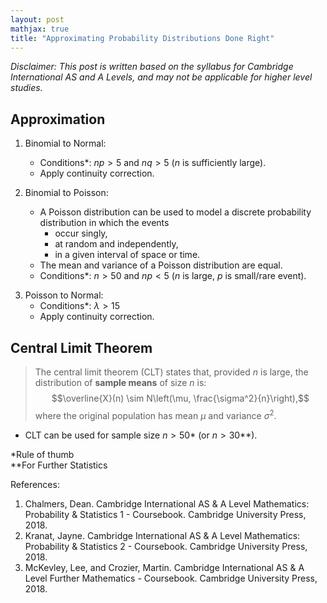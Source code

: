 ```yaml
---
layout: post
mathjax: true
title: "Approximating Probability Distributions Done Right"
---
```

_Disclaimer: This post is written based on the syllabus for Cambridge International AS and A Levels, and may not be applicable for higher level studies._

## Approximation
1. Binomial to Normal:
	- Conditions*: $np > 5$ and $nq > 5$ ($n$ is sufficiently large).
	- Apply continuity correction.

2. Binomial to Poisson:
	- A Poisson distribution can be used to model a discrete probability distribution in which the events
		- occur singly, 
		- at random and independently, 
		- in a given interval of space or time.
	- The mean and variance of a Poisson distribution are equal.
	- Conditions*: $n > 50$ and $np < 5$ ($n$ is large, $p$ is small/rare event).
<!--more-->
3. Poisson to Normal:
	- Conditions*: $\lambda > 15$
	- Apply continuity correction.

## Central Limit Theorem
> The central limit theorem (CLT) states that, provided $n$ is large, the distribution of **sample means** of size $n$ is: 
$$\overline{X}(n) \sim N\left(\mu, \frac{\sigma^2}{n}\right),$$where the original population has mean $\mu$ and variance $\sigma^2$.

- CLT can be used for sample size $n > 50$* (or $n > 30$**).

*Rule of thumb <br>
**For Further Statistics

References:
1. Chalmers, Dean. Cambridge International AS & A Level Mathematics: Probability & Statistics 1 - Coursebook. Cambridge University Press, 2018.
2. Kranat, Jayne. Cambridge International AS & A Level Mathematics: Probability & Statistics 2 - Coursebook. Cambridge University Press, 2018.
3. McKevley, Lee, and Crozier, Martin. Cambridge International AS & A Level Further Mathematics - Coursebook. Cambridge University Press, 2018.
